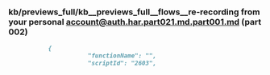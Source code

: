 ### kb/previews_full/kb__previews_full__flows__re-recording from your personal account@auth.har.part021.md.part001.md (part 002)

```md
           {
                      "functionName": "",
                      "scriptId": "2603",
         
```

```
